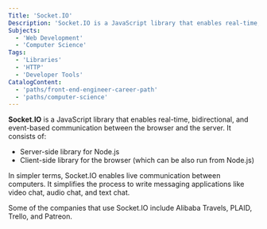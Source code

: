 ```yaml
---
Title: 'Socket.IO'
Description: 'Socket.IO is a JavaScript library that enables real-time, bidirectional, and event-based communication between the browser and the server. It consists of: - Server-side library for Node.js - Client-side library for the browser (which can be also run from Node.js) In simpler terms, Socket.IO enables live communication between computers. It simplifies the process to write messaging applications like video chat, audio chat, and text chat. Some of the companies that use Socket.IO include Alibaba Travels, PLAID, Trello, and Patreon.'
Subjects:
  - 'Web Development'
  - 'Computer Science'
Tags:
  - 'Libraries'
  - 'HTTP'
  - 'Developer Tools'
CatalogContent:
  - 'paths/front-end-engineer-career-path'
  - 'paths/computer-science'
---
```


**Socket.IO** is a JavaScript library that enables real-time, bidirectional, and event-based communication between the browser and the server. It consists of:

- Server-side library for Node.js
- Client-side library for the browser (which can be also run from Node.js)

In simpler terms, Socket.IO enables live communication between computers. It simplifies the process to write messaging applications like video chat, audio chat, and text chat.

Some of the companies that use Socket.IO include Alibaba Travels, PLAID, Trello, and Patreon.
